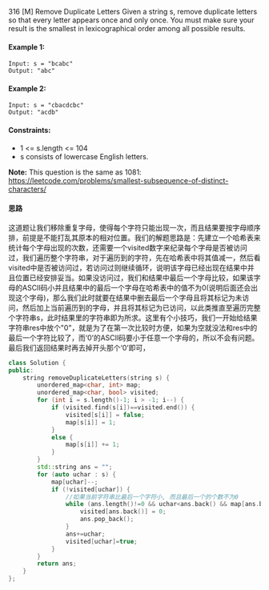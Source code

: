 316 [M] Remove Duplicate Letters
Given a string s, remove duplicate letters so that every letter appears once and only once. You must make sure your result is the smallest in lexicographical order among all possible results.

#### Example 1:
```
Input: s = "bcabc"
Output: "abc"
```
#### Example 2:
```
Input: s = "cbacdcbc"
Output: "acdb"
```

#### Constraints:
+ 1 <= s.length <= 104
+ s consists of lowercase English letters.

**Note:** This question is the same as 1081: https://leetcode.com/problems/smallest-subsequence-of-distinct-characters/

#### 思路
这道题让我们移除重复字母，使得每个字符只能出现一次，而且结果要按字母顺序排，前提是不能打乱其原本的相对位置。我们的解题思路是：先建立一个哈希表来统计每个字母出现的次数，还需要一个visited数字来纪录每个字母是否被访问过，我们遍历整个字符串，对于遍历到的字符，先在哈希表中将其值减一，然后看visited中是否被访问过，若访问过则继续循环，说明该字母已经出现在结果中并且位置已经安排妥当。如果没访问过，我们和结果中最后一个字母比较，如果该字母的ASCII码小并且结果中的最后一个字母在哈希表中的值不为0(说明后面还会出现这个字母)，那么我们此时就要在结果中删去最后一个字母且将其标记为未访问，然后加上当前遍历到的字母，并且将其标记为已访问，以此类推直至遍历完整个字符串s，此时结果里的字符串即为所求。这里有个小技巧，我们一开始给结果字符串res中放个"0"，就是为了在第一次比较时方便，如果为空就没法和res中的最后一个字符比较了，而‘0’的ASCII码要小于任意一个字母的，所以不会有问题。最后我们返回结果时再去掉开头那个‘0’即可，

```cpp
class Solution {
public:
    string removeDuplicateLetters(string s) {
        unordered_map<char, int> map;
        unordered_map<char, bool> visited;
        for (int i = s.length()-1; i > -1; i--) {
            if (visited.find(s[i])==visited.end()) {
                visited[s[i]] = false;
                map[s[i]] = 1;
            }
            else {
                map[s[i]] += 1;
            }
        }
        std::string ans = "";
        for (auto uchar : s) {
            map[uchar]--;
            if (!visited[uchar]) {
                //如果当前字符串比最后一个字符小, 而且最后一个的个数不为0
                while (ans.length()!=0 && uchar<ans.back() && map[ans.back()]) {
                    visited[ans.back()] = 0;
                    ans.pop_back();
                }
                ans+=uchar;
                visited[uchar]=true;
            }
        }
        return ans;
    }
};
```

